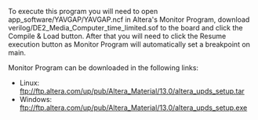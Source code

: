 To execute this program you will need to open app_software/YAVGAP/YAVGAP.ncf in Altera's Monitor Program, download verilog/DE2_Media_Computer_time_limited.sof to the board and click the Compile & Load button. After that you will need to click the Resume execution button as Monitor Program will automatically set a breakpoint on main.

Monitor Program can be downloaded in the following links:
- Linux: ftp://ftp.altera.com/up/pub/Altera_Material/13.0/altera_upds_setup.tar
- Windows: ftp://ftp.altera.com/up/pub/Altera_Material/13.0/altera_upds_setup.exe
